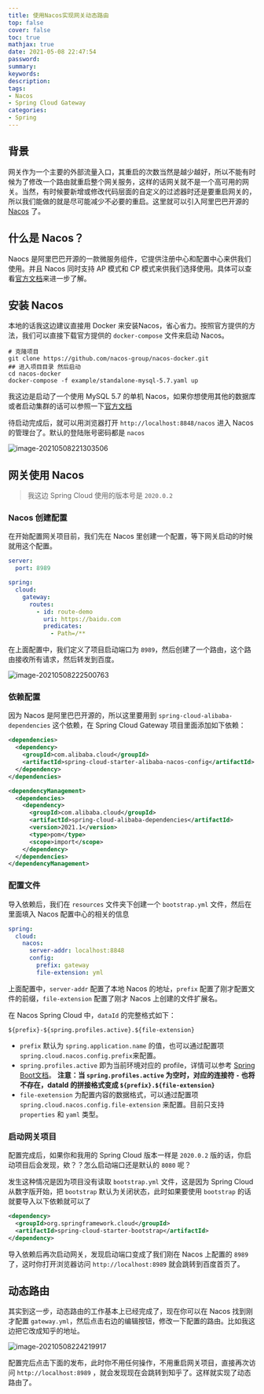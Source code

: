 ```yaml
---
title: 使用Nacos实现网关动态路由
top: false
cover: false
toc: true
mathjax: true
date: 2021-05-08 22:47:54
password:
summary:
keywords:
description:
tags:
- Nacos
- Spring Cloud Gateway
categories:
- Spring
---
```


## 背景

网关作为一个主要的外部流量入口，其重启的次数当然是越少越好，所以不能有时候为了修改一个路由就重启整个网关服务，这样的话网关就不是一个高可用的网关。当然，有时候要新增或修改代码层面的自定义的过滤器时还是要重启网关的，所以我们能做的就是尽可能减少不必要的重启。这里就可以引入阿里巴巴开源的 [Nacos](https://nacos.io/zh-cn/) 了。

## 什么是 Nacos？

Naocs 是阿里巴巴开源的一款微服务组件，它提供注册中心和配置中心来供我们使用。并且 Nacos 同时支持 AP 模式和 CP 模式来供我们选择使用。具体可以查看[官方文档](https://nacos.io/zh-cn/docs/what-is-nacos.html)来进一步了解。

## 安装 Nacos

本地的话我这边建议直接用 Docker 来安装Nacos，省心省力。按照官方提供的方法，我们可以直接下载官方提供的 `docker-compose` 文件来启动 Nacos。

```shell
# 克隆项目
git clone https://github.com/nacos-group/nacos-docker.git
## 进入项目目录 然后启动
cd nacos-docker
docker-compose -f example/standalone-mysql-5.7.yaml up
```

我这边是启动了一个使用 MySQL 5.7 的单机 Nacos，如果你想使用其他的数据库或者启动集群的话可以参照一下[官方文档](https://nacos.io/zh-cn/docs/quick-start-docker.html)

待启动完成后，就可以用浏览器打开 `http://localhost:8848/nacos` 进入 Nacos的管理台了。默认的登陆账号密码都是 `nacos`

![image-20210508221303506](http://cdn.mjava.top/blog/NMae2bimage-20210508221303506.png)

## 网关使用 Nacos

> 我这边 Spring Cloud 使用的版本号是 `2020.0.2` 

### Nacos 创建配置

在开始配置网关项目前，我们先在 Nacos 里创建一个配置，等下网关启动的时候就用这个配置。

```yaml
server:
  port: 8989

spring:
  cloud:
    gateway:
      routes:
        - id: route-demo
          uri: https://baidu.com
          predicates:
            - Path=/**
```

在上面配置中，我们定义了项目启动端口为 `8989`，然后创建了一个路由，这个路由接收所有请求，然后转发到百度。

![image-20210508222500763](http://cdn.mjava.top/blog/9NZiPVimage-20210508222500763.png)

### 依赖配置

因为 Nacos 是阿里巴巴开源的，所以这里要用到 `spring-cloud-alibaba-dependencies` 这个依赖，在 Spring Cloud Gateway 项目里面添加如下依赖：

```XML
<dependencies>
  <dependency>
    <groupId>com.alibaba.cloud</groupId>
    <artifactId>spring-cloud-starter-alibaba-nacos-config</artifactId>
  </dependency>
</dependencies>

<dependencyManagement>
  <dependencies>
    <dependency>
      <groupId>com.alibaba.cloud</groupId>
      <artifactId>spring-cloud-alibaba-dependencies</artifactId>
      <version>2021.1</version>
      <type>pom</type>
      <scope>import</scope>
    </dependency>
  </dependencies>
</dependencyManagement>

```

### 配置文件

导入依赖后，我们在 `resources` 文件夹下创建一个 `bootstrap.yml` 文件，然后在里面填入 Nacos 配置中心的相关的信息

```yaml
spring:
  cloud:
    nacos:
      server-addr: localhost:8848
      config:
        prefix: gateway
        file-extension: yml
```

上面配置中，`server-addr` 配置了本地 Nacos 的地址，`prefix` 配置了刚才配置文件的前缀，`file-extension` 配置了刚才 Nacos 上创建的文件扩展名。

在 Nacos Spring Cloud 中，`dataId` 的完整格式如下：

```
${prefix}-${spring.profiles.active}.${file-extension}
```

- `prefix` 默认为 `spring.application.name` 的值，也可以通过配置项 `spring.cloud.nacos.config.prefix`来配置。
- `spring.profiles.active` 即为当前环境对应的 profile，详情可以参考 [Spring Boot文档](https://docs.spring.io/spring-boot/docs/current/reference/html/boot-features-profiles.html#boot-features-profiles)。 **注意：当 `spring.profiles.active` 为空时，对应的连接符 `-` 也将不存在，dataId 的拼接格式变成 `${prefix}.${file-extension}`**
- `file-exetension` 为配置内容的数据格式，可以通过配置项 `spring.cloud.nacos.config.file-extension` 来配置。目前只支持 `properties` 和 `yaml` 类型。

### 启动网关项目

配置完成后，如果你和我用的 Spring Cloud 版本一样是 `2020.0.2` 版的话，你启动项目后会发现，欸？？怎么启动端口还是默认的 `8080` 呢？

发生这种情况是因为项目没有读取 `bootstrap.yml` 文件，这是因为 Spring Cloud 从数字版开始，把 `bootstrap` 默认为关闭状态，此时如果要使用 `bootstrap` 的话就要导入以下依赖就可以了

```xml
<dependency>
  <groupId>org.springframework.cloud</groupId>
  <artifactId>spring-cloud-starter-bootstrap</artifactId>
</dependency>
```

导入依赖后再次启动网关，发现启动端口变成了我们刚在 Nacos 上配置的 `8989` 了，这时你打开浏览器访问 `http://localhost:8989` 就会跳转到百度首页了。

## 动态路由

其实到这一步，动态路由的工作基本上已经完成了，现在你可以在 Nacos 找到刚才配置 `gateway.yml`，然后点击右边的编辑按钮，修改一下配置的路由。比如我这边把它改成知乎的地址。

![image-20210508224219917](http://cdn.mjava.top/blog/34d52Bimage-20210508224219917.png)

配置完后点击下面的发布，此时你不用任何操作，不用重启网关项目，直接再次访问 `http://localhost:8989` ，就会发现现在会跳转到知乎了。这样就实现了动态路由了。


